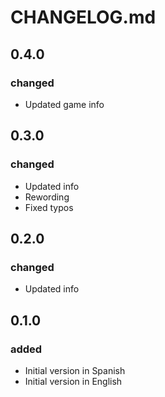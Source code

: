 # CHANGELOG.md

## 0.4.0 

### changed

- Updated game info

## 0.3.0 

### changed

- Updated info
- Rewording
- Fixed typos

## 0.2.0 

### changed

- Updated info

## 0.1.0 

### added

- Initial version in Spanish
- Initial version in English
